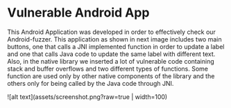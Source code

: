 # Vulnerable Android App

This Android Application was developed in order to effectively check our Android-fuzzer.
This application as shown in next image includes two main buttons, one that calls a JNI implemented
function in order to update a label and one that calls Java code to update the same
label with different text. Also, in the native library we inserted a lot of vulnerable
code containing stack and buffer overflows and two different types of functions. Some
function are used only by other native components of the library and the others only
for being called by the Java code through JNI.

![alt text](assets/screenshot.png?raw=true | width=100)